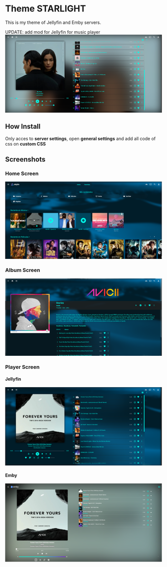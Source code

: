 # Theme **STARLIGHT**
This is my theme of Jellyfin and Emby servers.

UPDATE: add mod for Jellyfin for music player
![Alt text](images/Screenshot_of_mod.png "Home Screen")

## How Install
Only acces to **server settings**, open **general settings** and add all code of css on **custom CSS**

## Screenshots

### Home Screen
![Alt text](images/1.png "Home Screen")

### Album Screen
![Alt text](images/2.png "Album Screen")

### Player Screen
#### Jellyfin
![Alt text](images/3.png "Player Screen Jellyfin")

#### Emby
![Alt text](images/4.png "Player Screen Jellyfin")
